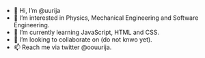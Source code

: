 - 👋 Hi, I’m @uurija
- 👀 I’m interested in Physics, Mechanical Engineering and Software Engineering.
- 🌱 I’m currently learning JavaScript, HTML and CSS.
- 💞️ I’m looking to collaborate on (do not knwo yet).
- 📫 Reach me via twitter @oouurija.

<!---
uurija/uurija is a ✨ special ✨ repository because its `README.md` (this file) appears on your GitHub profile.
You can click the Preview link to take a look at your changes.
--->
